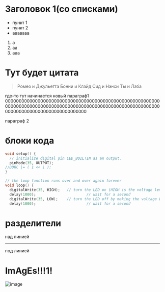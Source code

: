 # Заголовок 1(со списками)
- пункт 1
- пункт 2
- ааааааа

1. а
2. аа
3. ааа

# Тут будет цитата
> Ромео и Джульетта
> Бонни и Клайд
> Сид и Нэнси
> Ты и Лаба

где-то тут начинается новый параграф1 000000000000000000000000000000000000000000000000000000000000000000000000000000000000000000000000000000000000000000000000000000000000000000000000

параграф 2

# блоки кода
```c
void setup() {
  // initialize digital pin LED_BUILTIN as an output.
  pinMode(35, OUTPUT);
//DDRC |= ( 1 << 1 );
}

// the loop function runs over and over again forever
void loop() {
  digitalWrite(35, HIGH);   // turn the LED on (HIGH is the voltage level)
  delay(1000);                       // wait for a second
  digitalWrite(35, LOW);    // turn the LED off by making the voltage LOW
  delay(1000);                       // wait for a second
  ```
  
  # разделители
  над линией
  ***
  под линией
  
  # ImAgEs!!!1!
  ![image](https://cdnn21.img.ria.ru/images/151546/28/1515462835_0:0:1036:588_1440x900_80_0_1_10e565846387caa35f38ca7ba5addc61.jpg.webp?source-sid=depositphotos)
